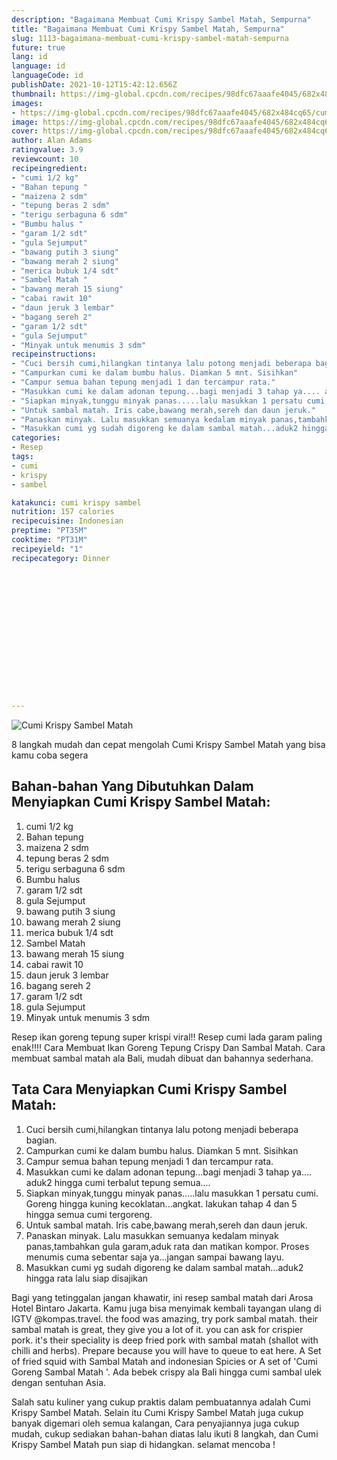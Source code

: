 ```yaml
---
description: "Bagaimana Membuat Cumi Krispy Sambel Matah, Sempurna"
title: "Bagaimana Membuat Cumi Krispy Sambel Matah, Sempurna"
slug: 1113-bagaimana-membuat-cumi-krispy-sambel-matah-sempurna
future: true
lang: id
language: id
languageCode: id
publishDate: 2021-10-12T15:42:12.656Z 
thumbnail: https://img-global.cpcdn.com/recipes/98dfc67aaafe4045/682x484cq65/cumi-krispy-sambel-matah-foto-resep-utama.webp
images:
- https://img-global.cpcdn.com/recipes/98dfc67aaafe4045/682x484cq65/cumi-krispy-sambel-matah-foto-resep-utama.webp
image: https://img-global.cpcdn.com/recipes/98dfc67aaafe4045/682x484cq65/cumi-krispy-sambel-matah-foto-resep-utama.webp
cover: https://img-global.cpcdn.com/recipes/98dfc67aaafe4045/682x484cq65/cumi-krispy-sambel-matah-foto-resep-utama.webp
author: Alan Adams
ratingvalue: 3.9
reviewcount: 10
recipeingredient:
- "cumi 1/2 kg"
- "Bahan tepung "
- "maizena 2 sdm"
- "tepung beras 2 sdm"
- "terigu serbaguna 6 sdm"
- "Bumbu halus "
- "garam 1/2 sdt"
- "gula Sejumput"
- "bawang putih 3 siung"
- "bawang merah 2 siung"
- "merica bubuk 1/4 sdt"
- "Sambel Matah "
- "bawang merah 15 siung"
- "cabai rawit 10"
- "daun jeruk 3 lembar"
- "bagang sereh 2"
- "garam 1/2 sdt"
- "gula Sejumput"
- "Minyak untuk menumis 3 sdm"
recipeinstructions:
- "Cuci bersih cumi,hilangkan tintanya lalu potong menjadi beberapa bagian."
- "Campurkan cumi ke dalam bumbu halus. Diamkan 5 mnt. Sisihkan"
- "Campur semua bahan tepung menjadi 1 dan tercampur rata."
- "Masukkan cumi ke dalam adonan tepung...bagi menjadi 3 tahap ya.... aduk2 hingga cumi terbalut tepung semua...."
- "Siapkan minyak,tunggu minyak panas.....lalu masukkan 1 persatu cumi. Goreng hingga kuning kecoklatan...angkat. lakukan tahap 4 dan 5 hingga semua cumi tergoreng."
- "Untuk sambal matah. Iris cabe,bawang merah,sereh dan daun jeruk."
- "Panaskan minyak. Lalu masukkan semuanya kedalam minyak panas,tambahkan gula garam,aduk rata dan matikan kompor. Proses menumis cuma sebentar saja ya...jangan sampai bawang layu."
- "Masukkan cumi yg sudah digoreng ke dalam sambal matah...aduk2 hingga rata lalu siap disajikan"
categories:
- Resep
tags:
- cumi
- krispy
- sambel

katakunci: cumi krispy sambel 
nutrition: 157 calories
recipecuisine: Indonesian
preptime: "PT35M"
cooktime: "PT31M"
recipeyield: "1"
recipecategory: Dinner


     
    
    
    
    
    
    
    
    
    
    
      
    
---
```



![Cumi Krispy Sambel Matah](https://img-global.cpcdn.com/recipes/98dfc67aaafe4045/682x484cq65/cumi-krispy-sambel-matah-foto-resep-utama.webp)

8 langkah mudah dan cepat mengolah  Cumi Krispy Sambel Matah yang bisa kamu coba segera

<!--inarticleads1-->

## Bahan-bahan Yang Dibutuhkan Dalam Menyiapkan Cumi Krispy Sambel Matah:

1. cumi 1/2 kg
1. Bahan tepung 
1. maizena 2 sdm
1. tepung beras 2 sdm
1. terigu serbaguna 6 sdm
1. Bumbu halus 
1. garam 1/2 sdt
1. gula Sejumput
1. bawang putih 3 siung
1. bawang merah 2 siung
1. merica bubuk 1/4 sdt
1. Sambel Matah 
1. bawang merah 15 siung
1. cabai rawit 10
1. daun jeruk 3 lembar
1. bagang sereh 2
1. garam 1/2 sdt
1. gula Sejumput
1. Minyak untuk menumis 3 sdm

Resep ikan goreng tepung super krispi viral!! Resep cumi lada garam paling enak!!!! Cara Membuat Ikan Goreng Tepung Crispy Dan Sambal Matah. Cara membuat sambal matah ala Bali, mudah dibuat dan bahannya sederhana. 

<!--inarticleads2-->

## Tata Cara Menyiapkan Cumi Krispy Sambel Matah:

1. Cuci bersih cumi,hilangkan tintanya lalu potong menjadi beberapa bagian.
1. Campurkan cumi ke dalam bumbu halus. Diamkan 5 mnt. Sisihkan
1. Campur semua bahan tepung menjadi 1 dan tercampur rata.
1. Masukkan cumi ke dalam adonan tepung...bagi menjadi 3 tahap ya.... aduk2 hingga cumi terbalut tepung semua....
1. Siapkan minyak,tunggu minyak panas.....lalu masukkan 1 persatu cumi. Goreng hingga kuning kecoklatan...angkat. lakukan tahap 4 dan 5 hingga semua cumi tergoreng.
1. Untuk sambal matah. Iris cabe,bawang merah,sereh dan daun jeruk.
1. Panaskan minyak. Lalu masukkan semuanya kedalam minyak panas,tambahkan gula garam,aduk rata dan matikan kompor. Proses menumis cuma sebentar saja ya...jangan sampai bawang layu.
1. Masukkan cumi yg sudah digoreng ke dalam sambal matah...aduk2 hingga rata lalu siap disajikan


Bagi yang tetinggalan jangan khawatir, ini resep sambal matah dari Arosa Hotel Bintaro Jakarta. Kamu juga bisa menyimak kembali tayangan ulang di IGTV @kompas.travel. the food was amazing, try pork sambal matah. their sambal matah is great, they give you a lot of it. you can ask for crispier pork. it&#39;s their speciality is deep fried pork with sambal matah (shallot with chilli and herbs). Prepare because you will have to queue to eat here. A Set of fried squid with Sambal Matah and indonesian Spicies or A set of &#39;Cumi Goreng Sambal Matah &#39;. Ada bebek crispy ala Bali hingga cumi sambal ulek dengan sentuhan Asia. 

Salah satu kuliner yang cukup praktis dalam pembuatannya adalah  Cumi Krispy Sambel Matah. Selain itu  Cumi Krispy Sambel Matah  juga cukup banyak digemari oleh semua kalangan, Cara penyajiannya juga cukup mudah, cukup sediakan bahan-bahan diatas lalu ikuti 8 langkah, dan  Cumi Krispy Sambel Matah  pun siap di hidangkan. selamat mencoba !
